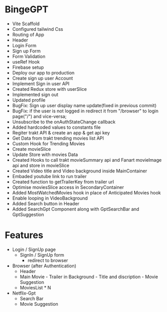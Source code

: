 # BingeGPT

- Vite Scaffold
- Configured tailwind Css
- Routing of App
- Header
- Login Form
- Sign up Form
- Form Validation
- useRef Hook
- Firebase setup
- Deploy our app to production
- Create sign up user Account
- Implement Sign in user API
- Created Redux store with userSlice
- Implemented sign out
- Updated profile
- BugFix: Sign up user display name update(fixed in previous commit)
- BugFix: if the user is not logged in redirect it from "/browser" to login page("/") and vice-versa;
- Unsubscribe to the onAuthStateChange callback
- Added hardcoded values to constants file
- Regiter trakt API & create an app & get api key
- Get Data from trakt trending movies list API
- Custom Hook for Trending Movies
- Create movieSlice
- Update Store with movies Data
- Created Hooks to call trakt movieSummary api and Fanart movieImage api and store in movieSlice
- Created Video title and Video background inside MainContainer
- Embaded youtube link to run trailer
- Created function to getTrailerKey from trailer url
- Optimise moviesSlice access in SecondaryContainer
- Added MostWatchedMovies hook in place of Anticipated Movies hook
- Enable looping in VideoBackground
- Added Search button in Header
- Added SearchGpt Component along with GptSearchBar and GptSuggestion 


# Features

- Login / SignUp page
  - SignIn / SignUp form
    - redirect to browser
- Browser (after Authentication)
  - Header
  - Main Movie - Trailer in Background - Title and discription - Movie Suggestion
  - MoviesList \* N
- Netflix-Gpt
  - Search Bar
  - Movie Suggestion
